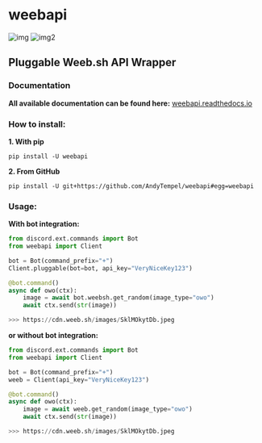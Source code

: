 ﻿# weebapi

![img](https://img.shields.io/pypi/v/weebapi.svg) ![img2](https://img.shields.io/pypi/pyversions/weebapi.svg)

## Pluggable Weeb.sh API Wrapper

### Documentation

**All available documentation can be found here:** [weebapi.readthedocs.io](https://weebapi.readthedocs.io)

### How to install:

**1. With pip**

`pip install -U weebapi`

**2. From GitHub**

`pip install -U git+https://github.com/AndyTempel/weebapi#egg=weebapi`

### Usage:

**With bot integration:**

```python
from discord.ext.commands import Bot
from weebapi import Client

bot = Bot(command_prefix="+")
Client.pluggable(bot=bot, api_key="VeryNiceKey123")

@bot.command()
async def owo(ctx):
    image = await bot.weebsh.get_random(image_type="owo")
    await ctx.send(str(image))

>>> https://cdn.weeb.sh/images/SklMOkytDb.jpeg
```

**or without bot integration:**

```python
from discord.ext.commands import Bot
from weebapi import Client

bot = Bot(command_prefix="+")
weeb = Client(api_key="VeryNiceKey123")

@bot.command()
async def owo(ctx):
    image = await weeb.get_random(image_type="owo")
    await ctx.send(str(image))

>>> https://cdn.weeb.sh/images/SklMOkytDb.jpeg
```
